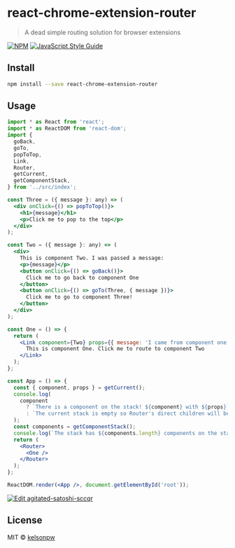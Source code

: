 # react-chrome-extension-router

> A dead simple routing solution for browser extensions

[![NPM](https://img.shields.io/npm/v/react-chrome-extension-router.svg)](https://www.npmjs.com/package/react-chrome-extension-router) [![JavaScript Style Guide](https://img.shields.io/badge/code_style-standard-brightgreen.svg)](https://standardjs.com)

## Install

```bash
npm install --save react-chrome-extension-router
```

## Usage

```jsx
import * as React from 'react';
import * as ReactDOM from 'react-dom';
import {
  goBack,
  goTo,
  popToTop,
  Link,
  Router,
  getCurrent,
  getComponentStack,
} from '../src/index';

const Three = ({ message }: any) => (
  <div onClick={() => popToTop()}>
    <h1>{message}</h1>
    <p>Click me to pop to the top</p>
  </div>
);

const Two = ({ message }: any) => (
  <div>
    This is component Two. I was passed a message:
    <p>{message}</p>
    <button onClick={() => goBack()}>
      Click me to go back to component One
    </button>
    <button onClick={() => goTo(Three, { message })}>
      Click me to go to component Three!
    </button>
  </div>
);

const One = () => {
  return (
    <Link component={Two} props={{ message: 'I came from component one!' }}>
      This is component One. Click me to route to component Two
    </Link>
  );
};

const App = () => {
  const { component, props } = getCurrent();
  console.log(
    component
      ? `There is a component on the stack! ${component} with ${props}`
      : `The current stack is empty so Router's direct children will be rendered`
  );
  const components = getComponentStack();
  console.log(`The stack has ${components.length} components on the stack`);
  return (
    <Router>
      <One />
    </Router>
  );
};

ReactDOM.render(<App />, document.getElementById('root'));
```

[![Edit agitated-satoshi-sccqr](https://codesandbox.io/static/img/play-codesandbox.svg)](https://codesandbox.io/s/agitated-satoshi-sccqr?fontsize=14)

## License

MIT © [kelsonpw](https://github.com/kelsonpw)
